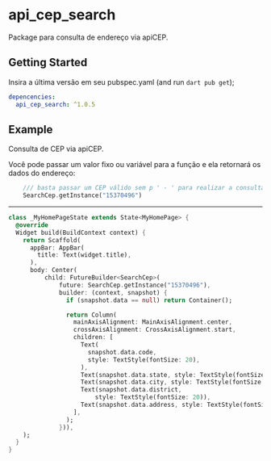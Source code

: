 # api_cep_search

Package para consulta de endereço via apiCEP.

## Getting Started

Insira a última versão em seu pubspec.yaml (and run `dart pub get`);

```yaml
depencencies:
  api_cep_search: ^1.0.5
```

## Example

Consulta de CEP via apiCEP.

Você pode passar um valor fixo ou variável para a função e ela retornará os dados do endereço:

```dart
    /// basta passar um CEP válido sem p ' - ' para realizar a consulta
    SearchCep.getInstance("15370496")
```

<hr>

```dart
class _MyHomePageState extends State<MyHomePage> {
  @override
  Widget build(BuildContext context) {
    return Scaffold(
      appBar: AppBar(
        title: Text(widget.title),
      ),
      body: Center(
          child: FutureBuilder<SearchCep>(
              future: SearchCep.getInstance("15370496"),
              builder: (context, snapshot) {
                if (snapshot.data == null) return Container();

                return Column(
                  mainAxisAlignment: MainAxisAlignment.center,
                  crossAxisAlignment: CrossAxisAlignment.start,
                  children: [
                    Text(
                      snapshot.data.code,
                      style: TextStyle(fontSize: 20),
                    ),
                    Text(snapshot.data.state, style: TextStyle(fontSize: 20)),
                    Text(snapshot.data.city, style: TextStyle(fontSize: 20)),
                    Text(snapshot.data.district,
                        style: TextStyle(fontSize: 20)),
                    Text(snapshot.data.address, style: TextStyle(fontSize: 20)),
                  ],
                );
              })),
    );
  }
}
```
